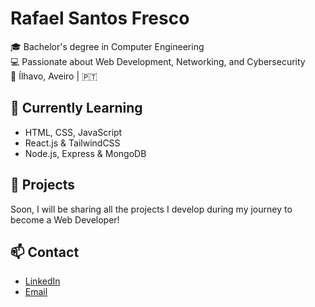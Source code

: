 # Rafael Santos Fresco

🎓 Bachelor's degree in Computer Engineering  
💻 Passionate about Web Development, Networking, and Cybersecurity  
📍 Ílhavo, Aveiro | 🇵🇹

## 🚀 Currently Learning

- HTML, CSS, JavaScript
- React.js & TailwindCSS
- Node.js, Express & MongoDB

## 📁 Projects

Soon, I will be sharing all the projects I develop during my journey to become a Web Developer!

## 📫 Contact

- [LinkedIn](https://www.linkedin.com/in/rafael-fresco-87136b310/)
- [Email](mailto:rafaasfrescoo@gmail.com)
